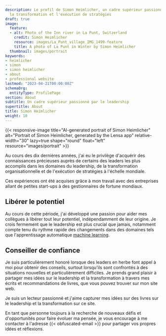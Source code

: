 ```yaml
---
description: Le profil de Simon Heimlicher, un cadre supérieur passionné par le leadership,
  la transformation et l'exécution de stratégies
draft: true
image:
  feature:
  - alt: Photo of the Inn river in La Punt, Switzerland
    credit: Simon Heimlicher
    resource: images/La_Punt_village_IMG_1499-feature
    title: A photo of La Punt in Winter by Simon Heimlicher
  thumbnail: images/portrait
keywords:
- heimlicher
- simon
- simon heimlicher
- about
- professional website
lastmod: "2023-04-21T00:00:00Z"
schemaOrg:
  entityType: ProfilePage
section: About
subtitle: Un cadre supérieur passionné par le leadership
supertitle: About
title: Simon Heimlicher
weight: 10
---
```


{{< responsive-image title="AI-generated portrait of Simon Heimlicher" alt="Portrait of Simon Heimlicher, generated by the Lensa app" relative-width="30" lazy=true shape="round" float="left" resource="images/portrait" >}}

Au cours des dix dernières années, j'ai eu le privilège d'acquérir des connaissances précieuses auprès de certains des leaders les plus accomplis dans les domaines du leadership, de la transformation organisationnelle et de l'exécution de stratégies à l'échelle mondiale.

Ces expériences ont été acquises grâce à mon travail avec des entreprises allant de petites start-ups à des gestionnaires de fortune mondiaux.

## Libérer le potentiel

Au cours de cette période, j'ai développé une passion pour aider mes collègues à libérer tout leur potentiel, indépendamment de leur origine. Je crois fermement que le leadership est plus crucial que jamais, notamment compte tenu du rythme rapide des changements dans des domaines tels que l'apprentissage automatique [machine learning](/research/machine-learning).

## Conseiller de confiance

Je suis particulièrement honoré lorsque des leaders en herbe font appel à moi pour obtenir des conseils, surtout lorsqu'ils sont confrontés à des situations nouvelles et particulièrement difficiles. Je prends grand plaisir à partager mes idées sur le leadership et la transformation à travers mes écrits et recommandations de livres, que vous pouvez trouver sur mon site web.

Je suis un lecteur passionné et j'aime capturer mes idées sur des livres sur le leadership et la transformation sur ce site.

En tant que personne toujours à la recherche de nouveaux défis et d'opportunités pour faire évoluer ma pensée, je vous encourage à me contacter à l'adresse {{< obfuscated-email >}} pour partager vos propres idées et réflexions.
